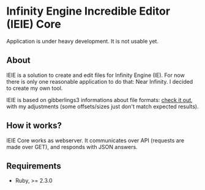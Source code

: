 # Infinity Engine Incredible Editor (IEIE) Core

Application is under heavy development. It is not usable yet.

## About

IEIE is a solution to create and edit files for Infinity Engine (IE).
For now there is only one reasonable application to do that: Near Infinity. 
I decided to create my own tool.

IEIE is based on gibberlings3 informations about file formats: [check it out](http://gibberlings3.net/iesdp/file_formats/index.htm), with my adjustments (some offsets/sizes just don't match expected results).

## How it works?

IEIE Core works as webserver. It communicates over API (requests are made over GET), and responds with JSON answers.

## Requirements

* Ruby, >= 2.3.0

